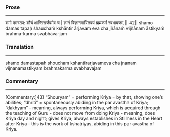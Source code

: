### Prose 
 --- 
शमो दमस्तप: शौचं क्षान्तिरार्जवमेव च |
ज्ञानं विज्ञानमास्तिक्यं ब्रह्मकर्म स्वभावजम् || 42||
śhamo damas tapaḥ śhauchaṁ kṣhāntir ārjavam eva cha
jñānaṁ vijñānam āstikyaṁ brahma-karma svabhāva-jam

### Translation 
 --- 
shamo damastapah shoucham kshantirarjavameva cha jnanam vijnanamastikyam brahmakarma svabhavajam

### Commentary 
 --- 
[Commentary:]43) “Shouryam” = performing Kriya = by that, showing one’s abilities; “dhriti” = spontaneously abiding in the par avastha of Kriya; “dakhyam” - meaning, always performing Kriya, which is acquired through the teaching of Guru - does not move from doing Kriya - meaning, does Kriya day and night; gives Kriya; always establishes in Stillness in the Heart after Kriya - this is the work of kshatriyas, abiding in this par avastha of Kriya.